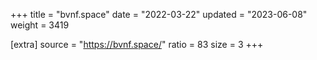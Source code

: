 +++
title = "bvnf.space"
date = "2022-03-22"
updated = "2023-06-08"
weight = 3419

[extra]
source = "https://bvnf.space/"
ratio = 83
size = 3
+++
